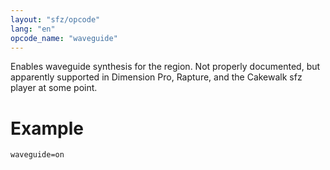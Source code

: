 ```yaml
---
layout: "sfz/opcode"
lang: "en"
opcode_name: "waveguide"
---
```

Enables waveguide synthesis for the region. Not properly documented,
but apparently supported in Dimension Pro, Rapture, and the Cakewalk sfz player
at some point.

# Example

```
waveguide=on
```
